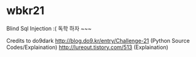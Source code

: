 # wbkr21
Blind Sql Injection :(
독학 하자 ~~~

Credits to do9dark
http://blog.do9.kr/entry/Challenge-21 (Python Source Codes/Explaination)
http://lureout.tistory.com/513 (Explaination)
